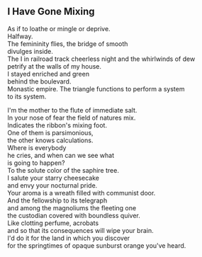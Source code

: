 I Have Gone Mixing
------------------
As if to loathe or mingle or deprive.  
Halfway.  
The femininity flies, the bridge of smooth  
divulges inside.  
The I in railroad track cheerless night and the whirlwinds of dew  
petrify at the walls of my house.  
I stayed enriched and green  
behind the boulevard.  
Monastic empire. The triangle functions to perform a system  
to its system.  
  
I'm the mother to the flute of immediate salt.  
In your nose of fear the field of natures mix.  
Indicates the ribbon's mixing foot.  
One of them is parsimonious,  
the other knows calculations.  
Where is everybody  
he cries, and when can we see what  
is going to happen?  
To the solute color of the saphire tree.  
I salute your starry cheesecake  
and envy your nocturnal pride.  
Your aroma is a wreath filled with communist door.  
And the fellowship to its telegraph  
and among the magnoliums the fleeting one  
the custodian covered with boundless quiver.  
Like clotting perfume, acrobats  
and so that its consequences will wipe your brain.  
I'd do it for the land in which you discover  
for the springtimes of opaque sunburst orange you've heard.  
